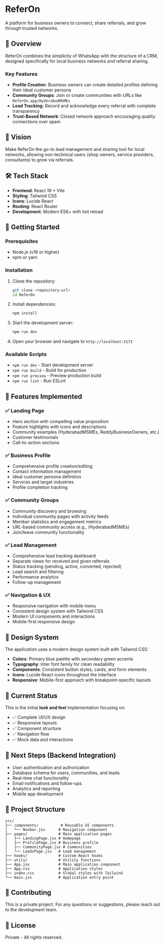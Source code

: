 # ReferOn

A platform for business owners to connect, share referrals, and grow through trusted networks.

## 🚀 Overview

ReferOn combines the simplicity of WhatsApp with the structure of a CRM, designed specifically for local business networks and referral sharing.

### Key Features

- **Profile Creation**: Business owners can create detailed profiles defining their ideal customer persona
- **Community Groups**: Join or create communities with URLs like `ReferOn.app/HyderabadMSMEs`
- **Lead Tracking**: Record and acknowledge every referral with complete transparency
- **Trust-Based Network**: Closed network approach encouraging quality connections over spam

## 🎯 Vision

Make ReferOn the go-to lead management and sharing tool for local networks, allowing non-technical users (shop owners, service providers, consultants) to grow via referrals.

## 🛠️ Tech Stack

- **Frontend**: React 19 + Vite
- **Styling**: Tailwind CSS
- **Icons**: Lucide React
- **Routing**: React Router
- **Development**: Modern ES6+ with hot reload

## 🚀 Getting Started

### Prerequisites

- Node.js (v18 or higher)
- npm or yarn

### Installation

1. Clone the repository:
   ```bash
   git clone <repository-url>
   cd ReferOn
   ```

2. Install dependencies:
   ```bash
   npm install
   ```

3. Start the development server:
   ```bash
   npm run dev
   ```

4. Open your browser and navigate to `http://localhost:5173`

### Available Scripts

- `npm run dev` - Start development server
- `npm run build` - Build for production
- `npm run preview` - Preview production build
- `npm run lint` - Run ESLint

## 📱 Features Implemented

### ✅ Landing Page
- Hero section with compelling value proposition
- Feature highlights with icons and descriptions
- Community examples (HyderabadMSMEs, ReddyBusinessOwners, etc.)
- Customer testimonials
- Call-to-action sections

### ✅ Business Profile
- Comprehensive profile creation/editing
- Contact information management
- Ideal customer persona definition
- Services and target industries
- Profile completion tracking

### ✅ Community Groups
- Community discovery and browsing
- Individual community pages with activity feeds
- Member statistics and engagement metrics
- URL-based community access (e.g., /HyderabadMSMEs)
- Join/leave community functionality

### ✅ Lead Management
- Comprehensive lead tracking dashboard
- Separate views for received and given referrals
- Status tracking (pending, active, converted, rejected)
- Lead search and filtering
- Performance analytics
- Follow-up management

### ✅ Navigation & UX
- Responsive navigation with mobile menu
- Consistent design system with Tailwind CSS
- Modern UI components and interactions
- Mobile-first responsive design

## 🎨 Design System

The application uses a modern design system built with Tailwind CSS:

- **Colors**: Primary blue palette with secondary green accents
- **Typography**: Inter font family for clean readability
- **Components**: Consistent button styles, cards, and form elements
- **Icons**: Lucide React icons throughout the interface
- **Responsive**: Mobile-first approach with breakpoint-specific layouts

## 🔄 Current Status

This is the initial **look and feel** implementation focusing on:
- ✅ Complete UI/UX design
- ✅ Responsive layouts
- ✅ Component structure
- ✅ Navigation flow
- ✅ Mock data and interactions

## 🚧 Next Steps (Backend Integration)

- User authentication and authorization
- Database schema for users, communities, and leads
- Real-time chat functionality
- Email notifications and follow-ups
- Analytics and reporting
- Mobile app development

## 📂 Project Structure

```
src/
├── components/          # Reusable UI components
│   └── Navbar.jsx      # Navigation component
├── pages/              # Main application pages
│   ├── LandingPage.jsx # Homepage
│   ├── ProfilePage.jsx # Business profile
│   ├── CommunityPage.jsx # Communities
│   └── LeadsPage.jsx   # Lead management
├── hooks/              # Custom React hooks
├── utils/              # Utility functions
├── App.jsx             # Main application component
├── App.css             # Application styles
├── index.css           # Global styles with Tailwind
└── main.jsx            # Application entry point
```

## 🤝 Contributing

This is a private project. For any questions or suggestions, please reach out to the development team.

## 📄 License

Private - All rights reserved.